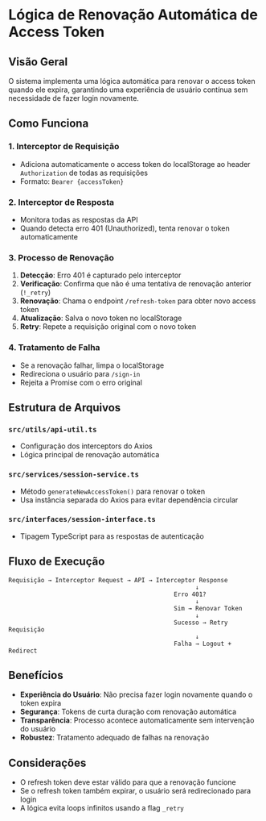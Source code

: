 # Lógica de Renovação Automática de Access Token

## Visão Geral

O sistema implementa uma lógica automática para renovar o access token quando ele expira, garantindo uma experiência de usuário contínua sem necessidade de fazer login novamente.

## Como Funciona

### 1. Interceptor de Requisição

-   Adiciona automaticamente o access token do localStorage ao header `Authorization` de todas as requisições
-   Formato: `Bearer {accessToken}`

### 2. Interceptor de Resposta

-   Monitora todas as respostas da API
-   Quando detecta erro 401 (Unauthorized), tenta renovar o token automaticamente

### 3. Processo de Renovação

1. **Detecção**: Erro 401 é capturado pelo interceptor
2. **Verificação**: Confirma que não é uma tentativa de renovação anterior (`!_retry`)
3. **Renovação**: Chama o endpoint `/refresh-token` para obter novo access token
4. **Atualização**: Salva o novo token no localStorage
5. **Retry**: Repete a requisição original com o novo token

### 4. Tratamento de Falha

-   Se a renovação falhar, limpa o localStorage
-   Redireciona o usuário para `/sign-in`
-   Rejeita a Promise com o erro original

## Estrutura de Arquivos

### `src/utils/api-util.ts`

-   Configuração dos interceptors do Axios
-   Lógica principal de renovação automática

### `src/services/session-service.ts`

-   Método `generateNewAccessToken()` para renovar o token
-   Usa instância separada do Axios para evitar dependência circular

### `src/interfaces/session-interface.ts`

-   Tipagem TypeScript para as respostas de autenticação

## Fluxo de Execução

```
Requisição → Interceptor Request → API → Interceptor Response
                                                    ↓
                                              Erro 401?
                                                    ↓
                                              Sim → Renovar Token
                                                    ↓
                                              Sucesso → Retry Requisição
                                                    ↓
                                              Falha → Logout + Redirect
```

## Benefícios

-   **Experiência do Usuário**: Não precisa fazer login novamente quando o token expira
-   **Segurança**: Tokens de curta duração com renovação automática
-   **Transparência**: Processo acontece automaticamente sem intervenção do usuário
-   **Robustez**: Tratamento adequado de falhas na renovação

## Considerações

-   O refresh token deve estar válido para que a renovação funcione
-   Se o refresh token também expirar, o usuário será redirecionado para login
-   A lógica evita loops infinitos usando a flag `_retry`
